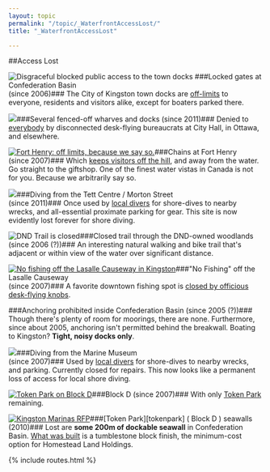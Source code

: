 ```yaml
---
layout: topic
permalink: "/topic/_WaterfrontAccessLost/"
title: "_WaterfrontAccessLost"

---
```


##Access Lost


<img src="http://k7waterfront.org/Images/ConfedAccess100h.jpg" class="floatright" title="Disgraceful blocked public access to the town docks">
###Locked gates at Confederation Basin<br>(since 2006)###
The City of Kingston town docks are <a href="http://k7waterfront.org/Topic/Disgraces">off-limits</a> to everyone, residents and visitors alike, except for boaters parked there.


<a href="http://kingstonwhigstandard.com/ArticleDisplay.aspx?e=3061018"><img src="http://k7waterfront.org/images/2011KPHDock240.jpg" class="floatright"></a>###Several fenced-off wharves and docks (since 2011)###
Denied to <a href="http://kingstonwhigstandard.com/ArticleDisplay.aspx?e=3061018">everybody</a> by disconnected desk-flying bureaucrats at City Hall, in Ottawa, and elsewhere.


<a href="http://k7waterfront.org/KingstonWaterfrontNews092007.html#3577"><img src="http://k7Waterfront.org/Images/FtHeryAccess100h.jpg"  class="floatright bottom" title="Fort Henry: off limits, because we say so."></a>###Chains at Fort Henry<br>(since 2007)###
Which [keeps visitors off the hill](http://k7waterfront.org/Topic/__Whig20070810), and away from the water.  Go straight to the giftshop. One of the finest water vistas in Canada is not for you.  Because we arbitrarily say so.


<a href="http://dolphinscubaclub.blogspot.ca/search/label/Tett%20Centre"><img src="http://3.bp.blogspot.com/_MuW11ed9-Co/Rl7-7lOotlI/AAAAAAAAAY0/9cyWwbIo0x4/s200/SANY0191.JPG" class="floatright"></a>###Diving from the Tett Centre / Morton Street<br>(since 2011)###
Once used by <a href="http://dolphinscubaclub.blogspot.ca/search/label/Tett%20Centre">local divers</a> for shore-dives to nearby wrecks, and all-essential proximate parking for gear.  This site is now evidently lost forever for shore diving.


<img src="http://k7waterfront.org/images/DND-BikeTrailClosed100h.jpg" alt="DND Trail is closed" class="floatright" title="Wouldn't want anybody enjoying a lovely natural waterfront trail">###Closed trail through the DND-owned woodlands (since 2006 (?))###
An interesting natural walking and bike trail that's adjacent or within view of the water over significant distance.


<a href="http://www.flickr.com/photos/k7waterfront/2534181077/in/photostream/" class="imagelink"><img src="http://k7waterfront.org/images/NoFishingCauseway100h.jpg" alt="No fishing off the Lasalle Causeway in Kingston" class="floatright" title="No fishing.  Period."></a>###"No Fishing" off the Lasalle Causeway<br>(since 2007)###
A favorite downtown fishing spot is [closed by officious desk-flying knobs](http://k7waterfront.org/Topic/__Whig20070813).


###Anchoring prohibited inside Confederation Basin  (since 2005 (?))###
Though there's plenty of room for moorings, there are none.  Furthermore, since about 2005, anchoring isn't permitted behind the breakwall.  Boating to Kingston?  **Tight, noisy docks only**.


<a href="http://dolphinscubaclub.blogspot.com/2007/05/logging-dive-at-marine-museum.html"><img src="http://k7waterfront.org/Images/MarMusAccess100h.jpg" class="floatright"></a>###Diving from the Marine Museum<br>(since 2007)###
Used by <a href="http://dolphinscubaclub.blogspot.com/2007/05/logging-dive-at-marine-museum.html">local divers</a> for shore-dives to nearby wrecks, and parking. Currently closed for repairs. This now looks like a permanent loss of access for local shore diving.


<a href="http://k7waterfront.org/KingstonWaterfrontNews012008.html#3676"><img src="http://k7waterfront.org/images/BlockDAccess100h.jpg" alt="Token Park on Block D" class="floatright" title="The City of Kingston gets another token park."></a>###Block D  (since 2007)###
With only <a href="http://k7waterfront.org/KingstonWaterfrontNews012008.html#3676">Token Park</a> remaining.


<a href="http://k7waterfront.org/KingstonWaterfrontNews062008.html#3799"><img src="http://k7Waterfront.org/Images/PreTokenParkWalls-100h.jpg" class="floatright" alt="Kingston Marinas RFP"></a>###[Token Park][tokenpark] ( Block D ) seawalls  (2010)###
Lost are **some 200m of dockable seawall** in Confederation Basin. <a href="http://www.cityofkingston.ca/pdf/planning/blockd/BlockDPark_Phase1.pdf">What was built</a> is a tumblestone block finish, the minimum-cost option for Homestead Land Holdings.

{% include routes.html %}
